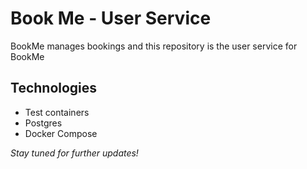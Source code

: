 # Book Me - User Service 
BookMe manages bookings and this repository is the user service for BookMe

## Technologies 
- Test containers
- Postgres
- Docker Compose

  
_Stay tuned for further updates!_

